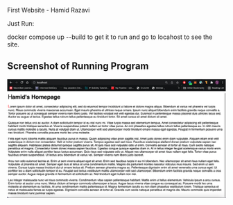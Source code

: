 First Website - Hamid Razavi

Just Run:

docker compose up --build to get it to run and go to locahost to see the site.

## Screenshot of Running Program

![Running Program](screenshots/Hamid_Website.png)
